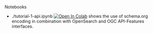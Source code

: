 Notebooks


* ./tutorial-1-api.ipynb [![Open In Colab](https://colab.research.google.com/assets/colab-badge.svg)](https://colab.research.google.com/github/eovoc/eo-on-schema.org/blob/main/notebooks/tutorial-1-api.ipynb) shows the use of schema.org encoding in combination with OpenSearch and OGC API-Features interfaces.
